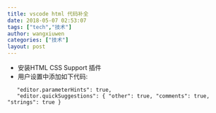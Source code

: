 ```yaml
---
title: vscode html 代码补全
date: 2018-05-07 02:53:07
tags: ["tech","技术"]
author: wangxiuwen
categories: ["技术"]
layout: post
---
```


- 安装HTML CSS Support 插件 
- 用户设置中添加如下代码:
 ```
	"editor.parameterHints": true, 
	"editor.quickSuggestions": { "other": true, "comments": true, "strings": true }
```
